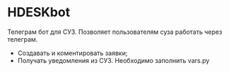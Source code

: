 # HDESKbot
 Телеграм бот для СУЗ. Позволяет пользователям суза работать через телеграм. 
 - Создавать и коментировать заявки; 
 - Получать уведомления из СУЗ.
Необходимо заполнить vars.py
